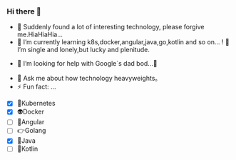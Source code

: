 ### Hi there 👋

<!--
**ZhihaoQuinn/ZhihaoQuinn** is a ✨ _special_ ✨ repository because its `README.md` (this file) appears on your GitHub profile.
-->

- 🔭 Suddenly found a lot of interesting technology, please forgive me.HiaHiaHia...
- 🌱 I’m currently learning k8s,docker,angular,java,go,kotlin and so on...
! 👯 I’m single and lonely,but lucky and plenitude.
+ 🤔 I’m looking for help with Google`s dad bod...🤪
- 💬 Ask me about how technology heavyweights。
- ⚡ Fun fact: ...

+ [X] 🤖Kubernetes
+ [X] 👽Docker
+ [ ] 🤘Angular
+ [ ] 👉Golang
+ [X] 👀Java
+ [ ] 🧠Kotlin
